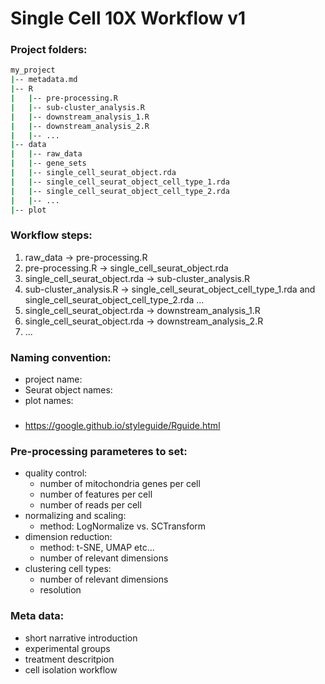 # Single Cell 10X Workflow v1


### Project folders:
```bash
my_project
|-- metadata.md
|-- R
|   |-- pre-processing.R
|   |-- sub-cluster_analysis.R
|   |-- downstream_analysis_1.R
|   |-- downstream_analysis_2.R
|   |-- ...
|-- data
|   |-- raw_data
|   |-- gene_sets
|   |-- single_cell_seurat_object.rda
|   |-- single_cell_seurat_object_cell_type_1.rda
|   |-- single_cell_seurat_object_cell_type_2.rda
|   |-- ...
|-- plot
```

### Workflow steps:
1. raw_data -> pre-processing.R
2. pre-processing.R -> single_cell_seurat_object.rda
3. single_cell_seurat_object.rda -> sub-cluster_analysis.R
4. sub-cluster_analysis.R -> single_cell_seurat_object_cell_type_1.rda and single_cell_seurat_object_cell_type_2.rda ...
5. single_cell_seurat_object.rda -> downstream_analysis_1.R
6. single_cell_seurat_object.rda -> downstream_analysis_2.R
7. ...


### Naming convention:
- project name:
- Seurat object names:
- plot names:


### 
- https://google.github.io/styleguide/Rguide.html

### Pre-processing parameteres to set:
- quality control:
  - number of mitochondria genes per cell
  - number of features per cell
  - number of reads per cell
- normalizing and scaling:
  - method: LogNormalize vs. SCTransform
- dimension reduction:
  - method: t-SNE, UMAP etc...
  - number of relevant dimensions
- clustering cell types:
  - number of relevant dimensions
  - resolution

### Meta data:
- short narrative introduction
- experimental groups
- treatment descritpion
- cell isolation workflow
